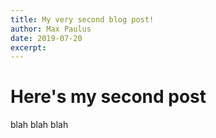 ```yaml
---
title: My very second blog post!
author: Max Paulus
date: 2019-07-20
excerpt: 
---
```


# Here's my second post

blah blah blah

